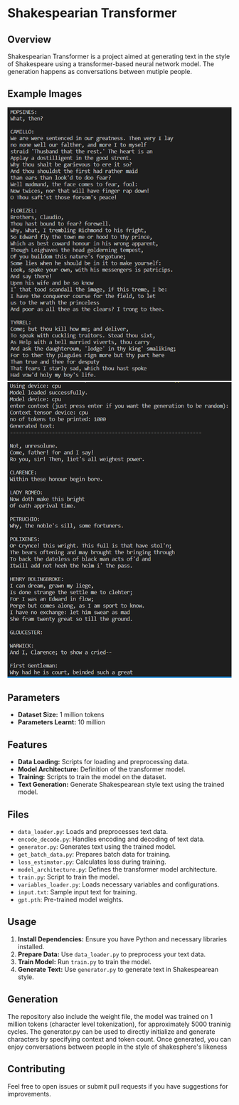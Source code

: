 # Shakespearian Transformer

## Overview

Shakespearian Transformer is a project aimed at generating text in the style of Shakespeare using a transformer-based neural network model.
The generation happens as conversations between mutiple people. 

## Example Images
![Shakespeare Image](images/example-1.png) ![Shakespeare Image](images/example-3.png)


## Parameters
- **Dataset Size:** 1 million tokens
- **Parameters Learnt:** 10 million

## Features

- **Data Loading:** Scripts for loading and preprocessing data.
- **Model Architecture:** Definition of the transformer model.
- **Training:** Scripts to train the model on the dataset.
- **Text Generation:** Generate Shakespearean style text using the trained model.

## Files

- `data_loader.py`: Loads and preprocesses text data.
- `encode_decode.py`: Handles encoding and decoding of text data.
- `generator.py`: Generates text using the trained model.
- `get_batch_data.py`: Prepares batch data for training.
- `loss_estimator.py`: Calculates loss during training.
- `model_architecture.py`: Defines the transformer model architecture.
- `train.py`: Script to train the model.
- `variables_loader.py`: Loads necessary variables and configurations.
- `input.txt`: Sample input text for training.
- `gpt.pth`: Pre-trained model weights.

## Usage

1. **Install Dependencies:** Ensure you have Python and necessary libraries installed.
2. **Prepare Data:** Use `data_loader.py` to preprocess your text data.
3. **Train Model:** Run `train.py` to train the model.
4. **Generate Text:** Use `generator.py` to generate text in Shakespearean style.

## Generation

The repository also include the weight file, the model was trained on 1 million tokens (character level tokenization), for approximately 5000 traninig cycles.
The generator.py can be used to directly initialize and generate characters by specifying context and token count.
Once generated, you can enjoy conversations between people in the style of shakesphere's likeness

## Contributing

Feel free to open issues or submit pull requests if you have suggestions for improvements.


